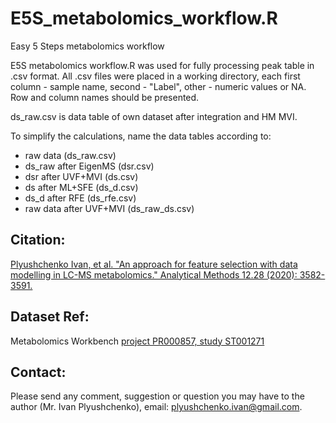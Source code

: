 # E5S_metabolomics_workflow.R
Easy 5 Steps metabolomics workflow

E5S metabolomics workflow.R was used for fully processing peak table in .csv format. All .csv files were placed in a working directory, each first column - sample name, second - "Label", other - numeric values or NA. Row and column names should be presented.

ds_raw.csv is data table of own dataset after integration and HM MVI.

To simplify the calculations, name the data tables according to:
- raw data (ds_raw.csv)
- ds_raw after EigenMS (dsr.csv)
- dsr after UVF+MVI (ds.csv)
- ds after ML+SFE (ds_d.csv)
- ds_d after RFE (ds_rfe.csv)
- raw data after UVF+MVI (ds_raw_ds.csv)

## Citation:
[Plyushchenko Ivan, et al. "An approach for feature selection with data modelling in LC-MS metabolomics." Analytical Methods 12.28 (2020): 3582-3591.](https://pubs.rsc.org/en/content/articlelanding/2020/ay/d0ay00204f#!divAbstract)

## Dataset Ref:
Metabolomics Workbench [project PR000857, study ST001271](https://www.metabolomicsworkbench.org/data/DRCCMetadata.php?Mode=Project&ProjectID=PR000857)

## Contact:
Please send any comment, suggestion or question you may have to the author (Mr. Ivan Plyushchenko), email: plyushchenko.ivan@gmail.com.
